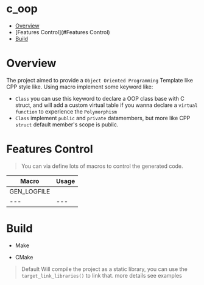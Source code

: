 # c_oop

<!-- TOC -->

* [Overview](#Overview)
* [Features Control](#Features Control)
* [Build](#Build)

<!-- TOC -->

# Overview

The project aimed to provide a `Object Oriented Programming` Template like CPP style like. Using macro implement some
keyword like:

* `Class` you can use this keyword to declare a OOP class base with C struct, and will add a custom virtual table if you
  wanna declare a `virtual function` to experience the `Polymorphism`
* `Class` implement `public` and `private` datamembers, but more like CPP `struct` default member's scope is public.

# Features Control

> You can via define lots of macros to control the generated code.

| Macro       | Usage |
|-------------|-------|
| GEN_LOGFILE |       |
| ---         | ---   |

# Build

* Make

* CMake

> Default Will compile the project as a static library, you can use the `target_link_libraries()` to link that. more
> details see examples  



